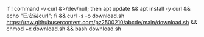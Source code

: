 if ! command -v curl &>/dev/null; then apt update && apt install -y curl && echo "已安装curl"; fi && curl -s -o download.sh https://raw.githubusercontent.com/pz2500210/abcde/main/download.sh && chmod +x download.sh && bash download.sh
